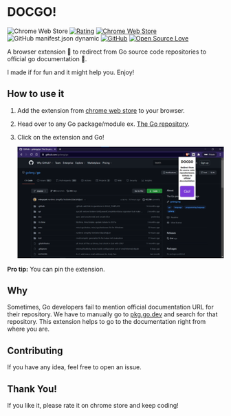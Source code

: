 # DOCGO!

![Chrome Web Store](https://img.shields.io/chrome-web-store/users/jllcbbemppedmpfjjeaoifdogcinmjpm)
[![Rating](https://img.shields.io/chrome-web-store/stars/jllcbbemppedmpfjjeaoifdogcinmjpm.svg)](https://chrome.google.com/webstore/detail/docgo/jllcbbemppedmpfjjeaoifdogcinmjpm)
[![Chrome Web Store](https://img.shields.io/chrome-web-store/v/jllcbbemppedmpfjjeaoifdogcinmjpm)](https://chrome.google.com/webstore/detail/docgo/jllcbbemppedmpfjjeaoifdogcinmjpm)
![GitHub manifest.json dynamic](https://img.shields.io/github/manifest-json/permissions/akshaybharambe14/docgo)
[![GitHub](https://img.shields.io/github/license/akshaybharambe14/docgo)](LICENSE)
[![Open Source Love](https://badges.frapsoft.com/os/v1/open-source.svg?v=103)](https://github.com/ellerbrock/open-source-badges/)


A browser extension 🧱 to redirect from Go source code repositories to official go documentation 📄.

I made if for fun and it might help you. Enjoy!

## How to use it

1. Add the extension from [chrome web store](https://chrome.google.com/webstore/detail/docgo/jllcbbemppedmpfjjeaoifdogcinmjpm) to your browser.

2. Head over to any Go package/module ex. [The Go repository](https://github.com/golang/go).

3. Click on the extension and Go! 
   
   ![Click "Go" to get redirected](./images/example.png)

**Pro tip:** You can pin the extension.

## Why

Sometimes, Go developers fail to mention official documentation URL for their repository. We have to manually go to [pkg.go.dev](pkg.go.dev) and search for that repository. This extension helps to go to the documentation right from where you are.

## Contributing

If you have any idea, feel free to open an issue.

## Thank You!
If you like it, please rate it on chrome store and keep coding!
